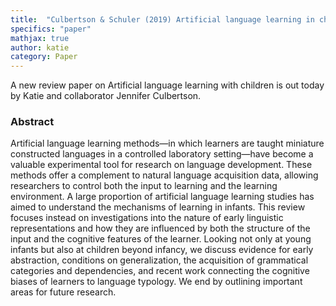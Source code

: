 ```yaml
---
title:  "Culbertson & Schuler (2019) Artificial language learning in children"
specifics: "paper"
mathjax: true
author: katie
category: Paper
---
```


A new review paper on Artificial language learning with children is out today by Katie and collaborator Jennifer Culbertson.

### Abstract

Artificial language learning methods—in which learners are taught miniature constructed languages in a controlled laboratory setting—have become a valuable experimental tool for research on language development. These methods offer a complement to natural language acquisition data, allowing researchers to control both the input to learning and the learning environment. A large proportion of artificial language learning studies has aimed to understand the mechanisms of learning in infants. This review focuses instead on investigations into the nature of early linguistic representations and how they are influenced by both the structure of the input and the cognitive features of the learner. Looking not only at young infants but also at children beyond infancy, we discuss evidence for early abstraction, conditions on generalization, the acquisition of grammatical categories and dependencies, and recent work connecting the cognitive biases of learners to language typology. We end by outlining important areas for future research.